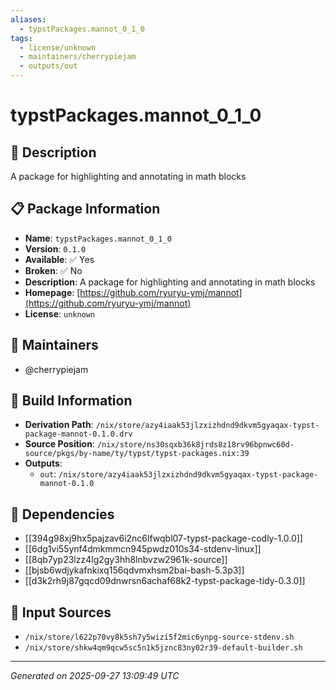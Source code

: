 ```yaml
---
aliases:
  - typstPackages.mannot_0_1_0
tags:
  - license/unknown
  - maintainers/cherrypiejam
  - outputs/out
---
```


# typstPackages.mannot_0_1_0

## 📝 Description

A package for highlighting and annotating in math blocks

## 📋 Package Information

- **Name**: `typstPackages.mannot_0_1_0`
- **Version**: `0.1.0`
- **Available**: ✅ Yes
- **Broken**: ✅ No
- **Description**: A package for highlighting and annotating in math blocks
- **Homepage**: [https://github.com/ryuryu-ymj/mannot](https://github.com/ryuryu-ymj/mannot)
- **License**: `unknown`
## 👥 Maintainers

- @cherrypiejam


## 🔧 Build Information

- **Derivation Path**: `/nix/store/azy4iaak53jlzxizhdnd9dkvm5gyaqax-typst-package-mannot-0.1.0.drv`
- **Source Position**: `/nix/store/ns30sqxb36k8jrds8z18rv96bpnwc60d-source/pkgs/by-name/ty/typst/typst-packages.nix:39`
- **Outputs**:
  - `out`:  `/nix/store/azy4iaak53jlzxizhdnd9dkvm5gyaqax-typst-package-mannot-0.1.0`

## 🔗 Dependencies

- [[394g98xj9hx5pajzav6i2nc6lfwqbl07-typst-package-codly-1.0.0]]
- [[6dg1vi55ynf4dmkmmcn945pwdz010s34-stdenv-linux]]
- [[8qb7yp23lzz4lg2gy3hh8lnbvzw2961k-source]]
- [[bjsb6wdjykafnkixq156qdvmxhsm2bai-bash-5.3p3]]
- [[d3k2rh9j87gqcd09dnwrsn6achaf68k2-typst-package-tidy-0.3.0]]

## 📁 Input Sources

- `/nix/store/l622p70vy8k5sh7y5wizi5f2mic6ynpg-source-stdenv.sh`
- `/nix/store/shkw4qm9qcw5sc5n1k5jznc83ny02r39-default-builder.sh`

---
*Generated on 2025-09-27 13:09:49 UTC*
